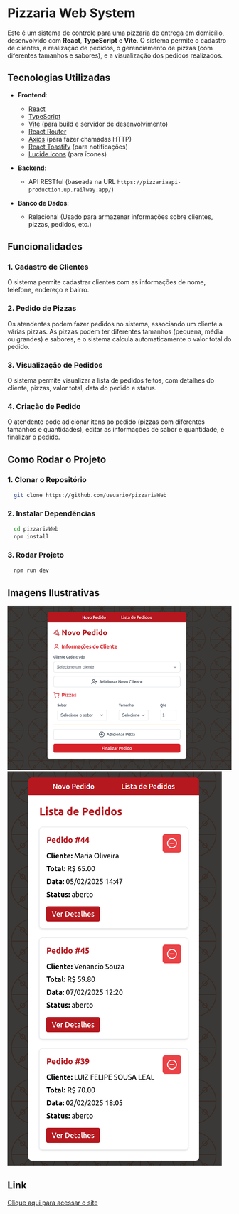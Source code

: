 # Pizzaria Web System

Este é um sistema de controle para uma pizzaria de entrega em domicílio, desenvolvido com **React**, **TypeScript** e **Vite**. O sistema permite o cadastro de clientes, a realização de pedidos, o gerenciamento de pizzas (com diferentes tamanhos e sabores), e a visualização dos pedidos realizados.

## Tecnologias Utilizadas

- **Frontend**:
  - [React](https://reactjs.org/)
  - [TypeScript](https://www.typescriptlang.org/)
  - [Vite](https://vitejs.dev/) (para build e servidor de desenvolvimento)
  - [React Router](https://reactrouter.com/)
  - [Axios](https://axios-http.com/) (para fazer chamadas HTTP)
  - [React Toastify](https://fkhadra.github.io/react-toastify/) (para notificações)
  - [Lucide Icons](https://lucide.dev/) (para ícones)

- **Backend**:
  - API RESTful (baseada na URL `https://pizzariaapi-production.up.railway.app/`)

- **Banco de Dados**:
  - Relacional (Usado para armazenar informações sobre clientes, pizzas, pedidos, etc.)

## Funcionalidades

### 1. **Cadastro de Clientes**
O sistema permite cadastrar clientes com as informações de nome, telefone, endereço e bairro.

### 2. **Pedido de Pizzas**
Os atendentes podem fazer pedidos no sistema, associando um cliente a várias pizzas. As pizzas podem ter diferentes tamanhos (pequena, média ou grandes) e sabores, e o sistema calcula automaticamente o valor total do pedido.

### 3. **Visualização de Pedidos**
O sistema permite visualizar a lista de pedidos feitos, com detalhes do cliente, pizzas, valor total, data do pedido e status.

### 4. **Criação de Pedido**
O atendente pode adicionar itens ao pedido (pizzas com diferentes tamanhos e quantidades), editar as informações de sabor e quantidade, e finalizar o pedido.

## Como Rodar o Projeto

### 1. **Clonar o Repositório**

```bash
  git clone https://github.com/usuario/pizzariaWeb
```

### 2. **Instalar Dependências**

```bash
  cd pizzariaWeb
  npm install
```

### 3. **Rodar Projeto**
```bash
  npm run dev
```

## Imagens Ilustrativas

![Tela Inicial](images/tela-inicial.png)
![Detalhes dos pedidos](images/detalhes.png)

## Link
  [Clique aqui para acessar o site](https://pizzaria-web-two.vercel.app/)
